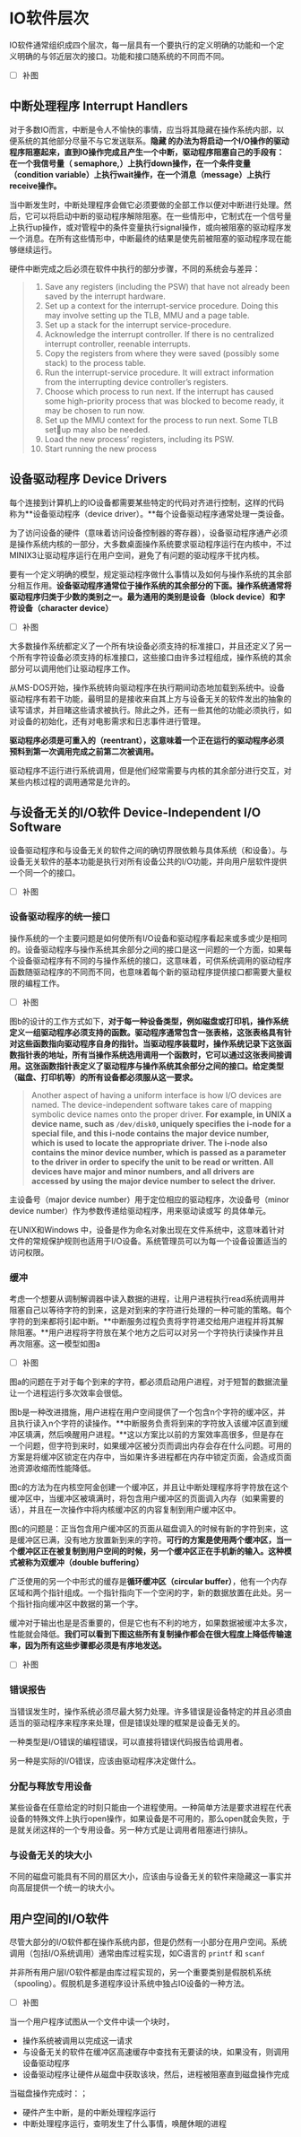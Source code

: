 # IO软件层次

IO软件通常组织成四个层次，每一层具有一个要执行的定义明确的功能和一个定义明确的与邻近层次的接口。功能和接口随系统的不同而不同。

- [ ] 补图

## 中断处理程序 Interrupt Handlers

对于多数IO而言，中断是令人不愉快的事情，应当将其隐藏在操作系统内部，以便系统的其他部分尽量不与它发送联系。**隐藏 的办法为将启动一个I/O操作的驱动程序阻塞起来，直到IO操作完成且产生一个中断，驱动程序阻塞自己的手段有：在一个我信号量（ semaphore,）上执行down操作，在一个条件变量（condition variable）上执行wait操作，在一个消息（message）上执行receive操作。**

当中断发生时，中断处理程序会做它必须要做的全部工作以便对中断进行处理。然后，它可以将启动中断的驱动程序解除阻塞。在一些情形中，它制式在一个信号量上执行up操作，或对管程中的条件变量执行signal操作，或向被阻塞的驱动程序发一个消息。在所有这些情形中，中断最终的结果是使先前被阻塞的驱动程序现在能够继续运行。

硬件中断完成之后必须在软件中执行的部分步骤，不同的系统会与差异：

> 1. Save any registers (including the PSW) that have not already been saved by the interrupt hardware.
> 2. Set up a context for the interrupt-service procedure. Doing this may involve setting up the TLB, MMU and a page table.
> 3. Set up a stack for the interrupt service-procedure.
> 4. Acknowledge the interrupt controller. If there is no centralized interrupt controller, reenable interrupts.
> 5. Copy the registers from where they were saved (possibly some stack) to the process table.
> 6. Run the interrupt-service procedure. It will extract information from the interrupting device controller’s registers.
> 7. Choose which process to run next. If the interrupt has caused some high-priority process that was blocked to become ready, it may be chosen to run now.
> 8. Set up the MMU context for the process to run next. Some TLB setup may also be needed.
> 9. Load the new process’ registers, including its PSW.
> 10. Start running the new process

## 设备驱动程序 Device Drivers

每个连接到计算机上的IO设备都需要某些特定的代码对齐进行控制，这样的代码称为**设备驱动程序（device driver）。**每个设备驱动程序通常处理一类设备。

为了访问设备的硬件（意味着访问设备控制器的寄存器），设备驱动程序通产必须是操作系统内核的一部分，大多数桌面操作系统要求驱动程序运行在内核中，不过MINIX3让驱动程序运行在用户空间，避免了有问题的驱动程序干扰内核。

要有一个定义明确的模型，规定驱动程序做什么事情以及如何与操作系统的其余部分相互作用。**设备驱动程序通常位于操作系统的其余部分的下面。操作系统通常将驱动程序归类于少数的类别之一。最为通用的类别是设备（block device）和字符设备（character device）**

- [ ] 补图

 大多数操作系统都定义了一个所有块设备必须支持的标准接口，并且还定义了另一个所有字符设备必须支持的标准接口，这些接口由许多过程组成，操作系统的其余部分可以调用他们让驱动程序工作。

从MS-DOS开始，操作系统转向驱动程序在执行期间动态地加载到系统中。设备驱动程序有若干功能，最明显的是接收来自其上方与设备无关的软件发出的抽象的读写请求，并目睹这些请求被执行。除此之外，还有一些其他的功能必须执行，如对设备的初始化，还有对电影需求和日志事件进行管理。

**驱动程序必须是可重入的（reentrant），这意味着一个正在运行的驱动程序必须预料到第一次调用完成之前第二次被调用。**

驱动程序不运行进行系统调用，但是他们经常需要与内核的其余部分进行交互，对某些内核过程的调用通常是允许的。

## 与设备无关的I/O软件 Device-Independent I/O Software

设备驱动程序和与设备无关的软件之间的确切界限依赖与具体系统（和设备）。与设备无关软件的基本功能是执行对所有设备公共的I/O功能，并向用户层软件提供一个同一个的接口。

- [ ] 补图

### 设备驱动程序的统一接口

操作系统的一个主要问题是如何使所有I/O设备和驱动程序看起来或多或少是相同的。设备驱动程序与操作系统其余部分之间的接口是这一问题的一个方面，如果每个设备驱动程序有不同的与操作系统的接口，这意味着，可供系统调用的驱动程序函数随驱动程序的不同而不同，也意味着每个新的驱动程序提供接口都需要大量权限的编程工作。

- [ ]  补图

图b的设计的工作方式如下，**对于每一种设备类型，例如磁盘或打印机，操作系统定义一组驱动程序必须支持的函数。驱动程序通常包含一张表格，这张表格具有针对这些函数指向驱动程序自身的指针。当驱动程序装载时，操作系统记录下这张函数指针表的地址，所有当操作系统选用调用一个函数时，它可以通过这张表间接调用。这张函数指针表定义了驱动程序与操作系统其余部分之间的接口。给定类型（磁盘、打印机等）的所有设备都必须服从这一要求。**

> Another aspect of having a uniform interface is how I/O devices are named. The device-independent software takes care of mapping symbolic device names onto the proper driver. **For example, in UNIX a device name, such as `/dev/disk0`, uniquely specifies the i-node for a special file, and this i-node contains the major device number, which is used to locate the appropriate driver. The i-node also contains the minor device number, which is passed as a parameter to the driver in order to specify the unit to be read or written. All devices have major and minor numbers, and all drivers are accessed by using the major device number to select the driver.**

主设备号（major device number）用于定位相应的驱动程序，次设备号（minor device number）作为参数传递给驱动程序，用来驱动读或写 的具体单元。

在UNIX和Windows 中，设备是作为命名对象出现在文件系统中，这意味着针对文件的常规保护规则也适用于I/O设备。系统管理员可以为每一个设备设置适当的访问权限。

### 缓冲

考虑一个想要从调制解调器中读入数据的进程，让用户进程执行read系统调用并阻塞自己以等待字符的到来，这是对到来的字符进行处理的一种可能的策略。每个字符的到来都将引起中断。**中断服务过程负责将字符递交给用户进程并将其解除阻塞。**用户进程将字符放在某个地方之后可以对另一个字符执行读操作并且再次阻塞。这一模型如图a

- [ ] 补图

图a的问题在于对于每个到来的字符，都必须启动用户进程，对于短暂的数据流量让一个进程运行多次效率会很低。

图b是一种改进措施，用户进程在用户空间提供了一个包含n个字符的缓冲区，并且执行读入n个字符的读操作。**中断服务负责将到来的字符放入该缓冲区直到缓冲区填满，然后唤醒用户进程。**这以方案比以前的方案效率高很多，但是存在一个问题，但字符到来时，如果缓冲区被分页而调出内存会存在什么问题。可用的方案是将缓冲区锁定在内存中，当如果许多进程都在内存中锁定页面，会造成页面池资源收缩而性能降低。

图c的方法为在内核空阿金创建一个缓冲区，并且让中断处理程序将字符放在这个缓冲区中，当缓冲区被填满时，将包含用户缓冲区的页面调入内存（如果需要的话），并且在一次操作中将内核缓冲区的内容复制到用户缓冲区中。

图c的问题是：正当包含用户缓冲区的页面从磁盘调入的时候有新的字符到来，这是缓冲区已满，没有地方放置新到来的字符。**可行的方案是使用两个缓冲区，当一个缓冲区正在被复制到用户空间的时候，另一个缓冲区正在手机新的输入。这种模式被称为双缓冲（double buffering）**

广泛使用的另一个中形式的缓存是**循环缓冲区（circular buffer）**，他有一个内存区域和两个指针组成。一个指针指向下一个空闲的字，新的数据放置在此处。另一个指针指向缓冲区中数据的第一个字。

缓冲对于输出也是是否重要的，但是它也有不利的地方，如果数据被缓冲太多次，性能就会降低。**我们可以看到下图这些所有复制操作都会在很大程度上降低传输速率，因为所有这些步骤都必须是有序地发送。**

- [ ] 补图

### 错误报告

当错误发生时，操作系统必须尽最大努力处理。许多错误是设备特定的并且必须由适当的驱动程序来程序来处理，但是错误处理的框架是设备无关的。

一种类型是I/O错误的编程错误，可以直接将错误代码报告给调用者。

另一种是实际的I/O错误，应该由驱动程序决定做什么。

### 分配与释放专用设备

某些设备在任意给定的时刻只能由一个进程使用。一种简单方法是要求进程在代表设备的特殊文件上执行open操作，如果设备是不可用的，那么open就会失败，于是就关闭这样的一个专用设备。另一种方式是让调用者阻塞进行排队。

### 与设备无关的块大小

不同的磁盘可能具有不同的扇区大小，应该由与设备无关的软件来隐藏这一事实并向高层提供一个统一的块大小。

## 用户空间的I/O软件

尽管大部分的I/O软件都在操作系统内部，但是仍然有一小部分在用户空间。系统调用（包括I/O系统调用）通常由库过程实现，如C语言的 `printf` 和 `scanf`

并非所有用户层I/O软件都是由库过程实现的，另一个重要类别是假脱机系统（spooling）。假脱机是多道程序设计系统中独占IO设备的一种方法。

- [ ] 补图

当一个用户程序试图从一个文件中读一个块时，

- 操作系统被调用以完成这一请求
- 与设备无关的软件在缓冲区高速缓存中查找有无要读的块，如果没有，则调用设备驱动程序
- 设备驱动程序让硬件从磁盘中获取该块，然后，进程被阻塞直到磁盘操作完成

当磁盘操作完成时：；

- 硬件产生中断，是的中断处理程序运行
- 中断处理程序运行，查明发生了什么事情，唤醒休眠的进程

